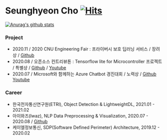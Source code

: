 # Seunghyeon Cho	[![Hits](https://hits.seeyoufarm.com/api/count/incr/badge.svg?url=https%3A%2F%2Fgithub.com%2Fpmcsh04&count_bg=%2379C83D&title_bg=%23555555&icon=&icon_color=%23E7E7E7&title=hits&edge_flat=false)](https://hits.seeyoufarm.com)

[![Anurag's github stats](https://github-readme-stats.vercel.app/api?username=pmcsh04)](https://github.com/anuraghazra/github-readme-stats)

<!--
**pmcsh04/pmcsh04** is a ✨ _special_ ✨ repository because its `README.md` (this file) appears on your GitHub profile.

Here are some ideas to get you started:

- 🔭 I’m currently working on ...
- 🌱 I’m currently learning ...
- 👯 I’m looking to collaborate on ...
- 🤔 I’m looking for help with ...
- 💬 Ask me about ...
- 📫 How to reach me: ...
- 😄 Pronouns: ...
- ⚡ Fun fact: ...
-->

### Project

- 2020.11 / 2020 CNU Engineering Fair : 프라이버시 보호 딥러닝 서비스  / 장려상 / [Github](https://github.com/pmcsh04/PrivacyDL)
- 2020.08 / 오픈소스 컨트리뷰톤 : Tensorflow lite for Microcontroller 프로젝트 / 특별상 / [Github](https://github.com/yunho0130/tensorflow-lite) / [Youtube](https://www.youtube.com/watch?v=8bF1vYx1FTo)
- 2020.07 / Microsoft와 함께하는 Azure Chatbot 경진대회 / 노력상 / [Github](https://github.com/hazagu/KCC2020_Chatbot) [Youtube](https://www.youtube.com/watch?v=y2kgjSiXOyc)

### Career

- 한국전자통신연구원(ETRI), Object Detection & LightweightDL, 2021.01 - 2021.02
- 아이와즈(Iwaz), NLP Data Preprocessing & Visualization, 2020.07 - 2020.08 / [Github](https://github.com/pmcsh04/Iwaz_intern)
- 케이엘정보통신, SDP(Software Defined Perimeter) Architecture, 2019.12 - 2020.02
